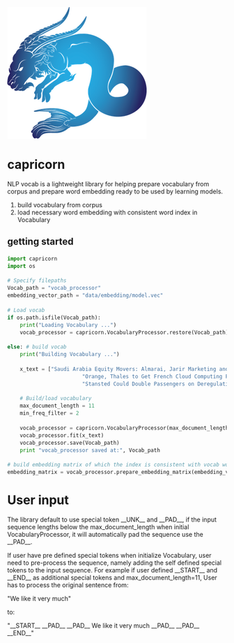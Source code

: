 ![alt text](img_src/Capricorn_icon_sml.png)

# capricorn

NLP vocab is a lightweight library for helping prepare vocabulary from 
corpus and prepare word embedding ready to be used by learning models.

1. build vocabulary from corpus
2. load necessary word embedding with consistent word index in Vocabulary

## getting started
```python
import capricorn
import os

# Specify filepaths
Vocab_path = "vocab_processor"
embedding_vector_path = "data/embedding/model.vec"

# Load vocab
if os.path.isfile(Vocab_path):
    print("Loading Vocabulary ...")
    vocab_processor = capricorn.VocabularyProcessor.restore(Vocab_path)

else: # build vocab
	print("Building Vocabulary ...")
	
	x_text = ["Saudi Arabia Equity Movers: Almarai, Jarir Marketing and Spimaco.",
                        "Orange, Thales to Get French Cloud Computing Funds, Figaro Says.",
                        "Stansted Could Double Passengers on Deregulation, Times Reports."]

	# Build/load vocabulary
	max_document_length = 11
	min_freq_filter = 2

	vocab_processor = capricorn.VocabularyProcessor(max_document_length=max_document_length, min_frequency=min_freq_filter)
	vocab_processor.fit(x_text)
	vocab_processor.save(Vocab_path)
	print "vocab_processor saved at:", Vocab_path

# build embedding matrix of which the index is consistent with vocab word2index mapping	
embedding_matrix = vocab_processor.prepare_embedding_matrix(embedding_vector_path)

```
# User input

The library default to use special token \_\_UNK__  and \_\_PAD__, 
if the input sequence lengths below the max_document_length when initial
VocabularyProcessor, it will automatically pad the sequence use the \_\_PAD__. 

    
If user have pre defined special tokens when initialize Vocabulary, user 
need to pre-process the sequence, namely adding the self defined special 
tokens to the input sequence. For example if user defined \_\_START__
and \_\_END__ as additional special tokens and max_document_length=11,  User has to process the original
sentence from: 

"We like it very much" 

to:

"\_\_START__ \_\_PAD__ \_\_PAD__  We like it very much \_\_PAD__ \_\_PAD__ \_\_END__"
